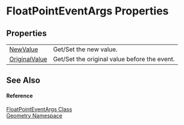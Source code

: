 # FloatPointEventArgs Properties




## Properties
<table>
<tr>
<td><a href="35f48bbe-71d8-0c4e-56cc-94139d772fd4.md">NewValue</a></td>
<td>Get/Set the new value.</td></tr>
<tr>
<td><a href="f0d85faf-9250-101c-1380-3099736539e6.md">OriginalValue</a></td>
<td>Get/Set the original value before the event.</td></tr>
</table>

## See Also


#### Reference
<a href="3d5f5ce0-45ba-27c6-d554-58d5d0b30ea2.md">FloatPointEventArgs Class</a>  
<a href="eb409b48-e279-bdb4-daf3-3196b72d55a2.md">Geometry Namespace</a>  
